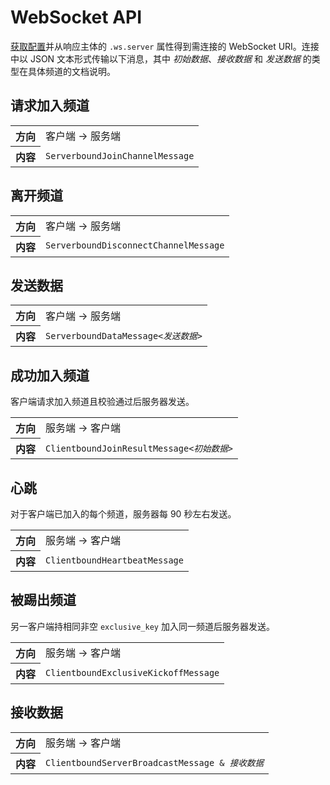 # WebSocket API

[获取配置](misc#获取配置)并从响应主体的 `.ws.server` 属性得到需连接的 WebSocket URI。连接中以 JSON 文本形式传输以下消息，其中 <var>初始数据</var>、<var>接收数据</var> 和 <var>发送数据</var> 的类型在具体频道的文档说明。

## 请求加入频道

<table>
  <tr>
    <th align="right">方向</th>
    <td>客户端 → 服务端</td>
  </tr>
  <tr>
    <th align="right">内容</th>
    <td><code>ServerboundJoinChannelMessage</code></td>
  </tr>
</table>

## 离开频道

<table>
  <tr>
    <th align="right">方向</th>
    <td>客户端 → 服务端</td>
  </tr>
  <tr>
    <th align="right">内容</th>
    <td><code>ServerboundDisconnectChannelMessage</code></td>
  </tr>
</table>

## 发送数据

<table>
  <tr>
    <th align="right">方向</th>
    <td>客户端 → 服务端</td>
  </tr>
  <tr>
    <th align="right">内容</th>
    <td><code>ServerboundDataMessage&lt;<var>发送数据</var>&gt;</code></td>
  </tr>
</table>

## 成功加入频道

客户端请求加入频道且校验通过后服务器发送。

<table>
  <tr>
    <th align="right">方向</th>
    <td>服务端 → 客户端</td>
  </tr>
  <tr>
    <th align="right">内容</th>
    <td><code>ClientboundJoinResultMessage&lt;<var>初始数据</var>&gt;</code></td>
  </tr>
</table>

## 心跳

对于客户端已加入的每个频道，服务器每 90 秒左右发送。

<table>
  <tr>
    <th align="right">方向</th>
    <td>服务端 → 客户端</td>
  </tr>
  <tr>
    <th align="right">内容</th>
    <td><code>ClientboundHeartbeatMessage</code></td>
  </tr>
</table>

## 被踢出频道

另一客户端持相同非空 `exclusive_key` 加入同一频道后服务器发送。

<table>
  <tr>
    <th align="right">方向</th>
    <td>服务端 → 客户端</td>
  </tr>
  <tr>
    <th align="right">内容</th>
    <td><code>ClientboundExclusiveKickoffMessage</code></td>
  </tr>
</table>

## 接收数据

<table>
  <tr>
    <th align="right">方向</th>
    <td>服务端 → 客户端</td>
  </tr>
  <tr>
    <th align="right">内容</th>
    <td><code>ClientboundServerBroadcastMessage &amp; <var>接收数据</var></code></td>
  </tr>
</table>
